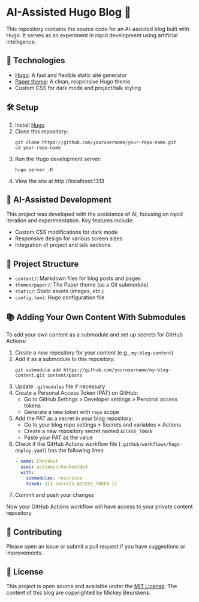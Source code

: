 # AI-Assisted Hugo Blog 🤖

This repository contains the source code for an AI-assisted blog built with Hugo. It serves as an experiment in rapid development using artificial intelligence.

## 🚀 Technologies

- [Hugo](https://gohugo.io/): A fast and flexible static site generator
- [Paper theme](https://github.com/nanxiaobei/hugo-paper): A clean, responsive Hugo theme
- Custom CSS for dark mode and project/talk styling

## 🛠️ Setup

1. Install [Hugo](https://gohugo.io/getting-started/installing/)
2. Clone this repository:
   ```
   git clone https://github.com/yourusername/your-repo-name.git
   cd your-repo-name
   ```
3. Run the Hugo development server:
   ```
   hugo server -D
   ```
4. View the site at http://localhost:1313

## 🧪 AI-Assisted Development

This project was developed with the assistance of AI, focusing on rapid iteration and experimentation. Key features include:

- Custom CSS modifications for dark mode
- Responsive design for various screen sizes
- Integration of project and talk sections

## 📁 Project Structure

- `content/`: Markdown files for blog posts and pages
- `themes/paper/`: The Paper theme (as a Git submodule)
- `static/`: Static assets (images, etc.)
- `config.toml`: Hugo configuration file

## 📚 Adding Your Own Content With Submodules

To add your own content as a submodule and set up secrets for GitHub Actions:

1. Create a new repository for your content (e.g., `my-blog-content`)
2. Add it as a submodule to this repository:
   ```
   git submodule add https://github.com/yourusername/my-blog-content.git content/posts
   ```
3. Update `.gitmodules` file if necessary
4. Create a Personal Access Token (PAT) on GitHub:
   - Go to GitHub Settings > Developer settings > Personal access tokens
   - Generate a new token with `repo` scope
5. Add the PAT as a secret in your blog repository:
   - Go to your blog repo settings > Secrets and variables > Actions
   - Create a new repository secret named `ACCESS_TOKEN`
   - Paste your PAT as the value
6. Check if the GitHub Actions workflow file (`.github/workflows/hugo-deploy.yaml`) has the following lines:
   ```yaml
   - name: Checkout
     uses: actions/checkout@v3
     with:
       submodules: recursive
       token: ${{ secrets.ACCESS_TOKEN }}
   ```
7. Commit and push your changes

Now your GitHub Actions workflow will have access to your private content repository.

## 🤝 Contributing

Please open an issue or submit a pull request if you have suggestions or improvements.

## 📄 License

This project is open source and available under the [MIT License](LICENSE). The content of this blog are copyrighted by Mickey Beurskens.
